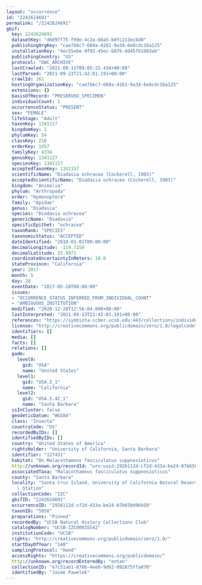 ```yaml
---
layout: "occurrence"
id: "2242624691"
permalink: "/2242624691"
gbif:
  key: 2242624691
  datasetKey: "d6097f75-f99e-4c2a-b8a5-b0fc213ecbd0"
  publishingOrgKey: "cae7b6c7-669a-4261-9a34-6e8cdc16a125"
  installationKey: "4ec55ebe-9f92-45ec-b076-dd45f61003ab"
  publishingCountry: "US"
  protocol: "DWC_ARCHIVE"
  lastCrawled: "2021-09-11T09:05:22.434+00:00"
  lastParsed: "2021-09-23T21:42:01.191+00:00"
  crawlId: 161
  hostingOrganizationKey: "cae7b6c7-669a-4261-9a34-6e8cdc16a125"
  extensions: {}
  basisOfRecord: "PRESERVED_SPECIMEN"
  individualCount: 1
  occurrenceStatus: "PRESENT"
  sex: "FEMALE"
  lifeStage: "Adult"
  taxonKey: 1341157
  kingdomKey: 1
  phylumKey: 54
  classKey: 216
  orderKey: 1457
  familyKey: 4334
  genusKey: 1341127
  speciesKey: 1341157
  acceptedTaxonKey: 1341157
  scientificName: "Diadasia ochracea (Cockerell, 1903)"
  acceptedScientificName: "Diadasia ochracea (Cockerell, 1903)"
  kingdom: "Animalia"
  phylum: "Arthropoda"
  order: "Hymenoptera"
  family: "Apidae"
  genus: "Diadasia"
  species: "Diadasia ochracea"
  genericName: "Diadasia"
  specificEpithet: "ochracea"
  taxonRank: "SPECIES"
  taxonomicStatus: "ACCEPTED"
  dateIdentified: "2018-01-01T00:00:00"
  decimalLongitude: -119.7258
  decimalLatitude: 33.9971
  coordinateUncertaintyInMeters: 10.0
  stateProvince: "California"
  year: 2017
  month: 5
  day: 28
  eventDate: "2017-05-28T00:00:00"
  issues:
  - "OCCURRENCE_STATUS_INFERRED_FROM_INDIVIDUAL_COUNT"
  - "AMBIGUOUS_INSTITUTION"
  modified: "2020-12-28T12:56:04.000+00:00"
  lastInterpreted: "2021-09-23T21:42:01.191+00:00"
  references: "https://symbiota.ccber.ucsb.edu:443/collections/individual/index.php?occid=127431"
  license: "http://creativecommons.org/publicdomain/zero/1.0/legalcode"
  identifiers: []
  media: []
  facts: []
  relations: []
  gadm:
    level0:
      gid: "USA"
      name: "United States"
    level1:
      gid: "USA.5_1"
      name: "California"
    level2:
      gid: "USA.5.42_1"
      name: "Santa Barbara"
  isInCluster: false
  geodeticDatum: "WGS84"
  class: "Insecta"
  countryCode: "US"
  recordedByIDs: []
  identifiedByIDs: []
  country: "United States of America"
  rightsHolder: "University of California, Santa Barbara"
  identifier: "127431"
  habitat: "On Malacothamnus fasciculatus suppnesioticus"
  http://unknown.org/recordId: "urn:uuid:2926112d-cf2d-433a-be24-07b650d96b58"
  associatedTaxa: "Malacothamnus fasciculatus suppnesioticus"
  county: "Santa Barbara"
  locality: "Santa Cruz Island, University of California Natural Reserve Research\
    \ Station"
  collectionCode: "IZC"
  gbifID: "2242624691"
  occurrenceID: "2926112d-cf2d-433a-be24-07b650d96b58"
  taxonID: "5958"
  preparations: "Pinned"
  recordedBy: "UCSB Natural History Collections Club"
  catalogNumber: "UCSB-IZC00035542"
  institutionCode: "UCSB"
  rights: "http://creativecommons.org/publicdomain/zero/1.0/"
  startDayOfYear: "148"
  samplingProtocol: "Hand"
  accessRights: "https://creativecommons.org/publicdomain/"
  http://unknown.org/recordEnteredBy: "entan"
  collectionID: "e7c51ab1-870b-4ee8-9d62-092875ffa870"
  identifiedBy: "Jaime Pawelek"
---
```

